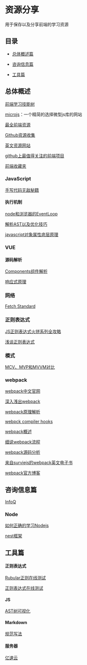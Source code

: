资源分享
===

用于保存以及分享前端的学习资源

## 目录

- [总体概述篇](#总体概述)
- [咨询信息篇](#咨询信息篇)

- [工具篇](#工具篇)

## 总体概述

[前端学习技能树](http://html5ify.com/fks/fks_chart/)

[microjs](http://microjs.com/#)：一个精简的选择微型js库的网站

[最全前端资源](https://www.jeffjade.com/2016/03/30/104-front-end-tutorial/)

[Github资源收集](https://segmentfault.com/a/1190000003510001)

[英文资源网站](http://get.ftqq.com/697.get)

[github上最值得关注的前端项目](https://segmentfault.com/a/1190000002804472#articleHeader7)

[前端收藏夹](http://collect.w3ctrain.com/)



### JavaScript

[手写代码无敌秘籍](https://juejin.im/post/5c9c3989e51d454e3a3902b6?tdsourcetag=s_pcqq_aiomsg)

#### 执行机制
[node和浏览器的EventLoop](http://www.ruanyifeng.com/blog/2014/10/event-loop.html)

[解析AST以及优化技巧](https://segmentfault.com/a/1190000015640488)

[javascript对象属性底层原理](https://www.cnblogs.com/full-stack-engineer/p/9684072.html)

### VUE

#### 源码解析

[Components组件解析](https://segmentfault.com/a/1190000012004707?tdsourcetag=s_pcqq_aiomsg)

[响应式原理](https://segmentfault.com/a/1190000018659640?tdsourcetag=s_pcqq_aiomsg)

### 网络

[Fetch Standard](https://fetch.spec.whatwg.org/)

### 正则表达式

[JS正则表达式火拼系列全攻略](https://juejin.im/post/5965943ff265da6c30653879?tdsourcetag=s_pcqq_aiomsg)

[浅谈正则表达式](https://www.cnblogs.com/dwlsxj/p/Regex.html)



### 模式

[MCV、MVP和MVVM对比](https://segmentfault.com/a/1190000018675102?tdsourcetag=s_pcqq_aiomsg)



### webpack

[webpack中文官网](https://webpack.docschina.org/)

[深入浅出webpack](http://webpack.wuhaolin.cn/)

[webpack原理解析](https://segmentfault.com/a/1190000015088834?utm_source=tag-newest)

[webpck compiler hooks](https://webpack.js.org/api/compiler-hooks/)

[webpack概述](https://www.jqhtml.com/7454.html)

[细说webpack流程](http://www.cnblogs.com/yxy99/p/5852987.html)

[webpack源码分析](https://zhuanlan.zhihu.com/p/29551683)

[来自surviejs的webpack英文电子书](https://survivejs.com/webpack/foreword/)

[webpack官方博客](https://medium.com/webpack)



## 咨询信息篇

[InfoQ](https://www.infoq.cn/)

### Node
[如何正确的学习Nodejs](https://cnodejs.org/topic/5ab3166be7b166bb7b9eccf7)

[nest框架](https://docs.nestjs.com/)

## 工具篇

#### 正则表达式

[Rubular正则在线测试](https://rubular.com/)

[正则表达式在线测试](https://www.regexpal.com/)

#### JS

[AST树可视化](https://astexplorer.net/)

#### Markdown
[规范写法](https://coding.net/help/doc/project/markdown.html)

#### 服务器

[亿速云](https://www.yisu.com/cloud)
